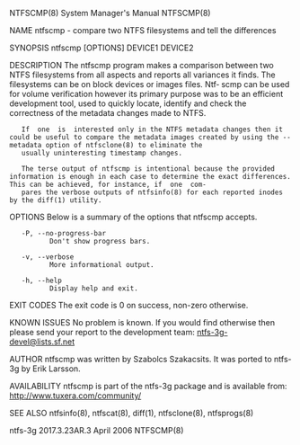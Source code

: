NTFSCMP(8)                                                                          System Manager's Manual                                                                          NTFSCMP(8)

NAME
       ntfscmp - compare two NTFS filesystems and tell the differences

SYNOPSIS
       ntfscmp [OPTIONS] DEVICE1 DEVICE2

DESCRIPTION
       The  ntfscmp program makes a comparison between two NTFS filesystems from all aspects and reports all variances it finds.  The filesystems can be on block devices or images files. Ntf‐
       scmp can be used for volume verification however its primary purpose was to be an efficient development tool, used to quickly locate, identify and check the correctness of the metadata
       changes made to NTFS.

       If  one  is  interested only in the NTFS metadata changes then it could be useful to compare the metadata images created by using the --metadata option of ntfsclone(8) to eliminate the
       usually uninteresting timestamp changes.

       The terse output of ntfscmp is intentional because the provided information is enough in each case to determine the exact differences. This can be achieved, for instance, if  one  com‐
       pares the verbose outputs of ntfsinfo(8) for each reported inodes by the diff(1) utility.

OPTIONS
       Below is a summary of the options that ntfscmp accepts.

       -P, --no-progress-bar
              Don't show progress bars.

       -v, --verbose
              More informational output.

       -h, --help
              Display help and exit.

EXIT CODES
       The exit code is 0 on success, non-zero otherwise.

KNOWN ISSUES
       No problem is known. If you would find otherwise then please send your report to the development team: ntfs-3g-devel@lists.sf.net

AUTHOR
       ntfscmp was written by Szabolcs Szakacsits.  It was ported to ntfs-3g by Erik Larsson.

AVAILABILITY
       ntfscmp is part of the ntfs-3g package and is available from:
       http://www.tuxera.com/community/

SEE ALSO
       ntfsinfo(8), ntfscat(8), diff(1), ntfsclone(8), ntfsprogs(8)

ntfs-3g 2017.3.23AR.3                                                                      April 2006                                                                                NTFSCMP(8)
